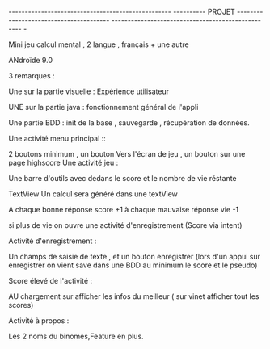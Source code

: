 -------------------------------------------------- ---------- PROJET --------------------------------------- -------------------------------------------------- -

Mini jeu calcul mental , 2 langue , français + une autre

ANdroïde 9.0

3 remarques :

Une sur la partie visuelle : Expérience utilisateur

UNE sur la partie java : fonctionnement général de l'appli

Une partie BDD : init de la base , sauvegarde , récupération de données.

Une activité menu principal ::

2 boutons minimum , un bouton Vers l'écran de jeu , un bouton sur une page highscore Une activité jeu :

Une barre d'outils avec dedans le score et le nombre de vie réstante

TextView Un calcul sera généré dans une textView

A chaque bonne réponse score +1 à chaque mauvaise réponse vie -1

si plus de vie on ouvre une activité d'enregistrement (Score via intent)

Activité d'enregistrement :

Un champs de saisie de texte , et un bouton enregistrer (lors d'un appui sur enregistrer on vient save dans une BDD au minimum le score et le pseudo)

Score élevé de l'activité :

AU chargement sur afficher les infos du meilleur ( sur vinet afficher tout les scores)

Activité à propos :

Les 2 noms du binomes,Feature en plus.
